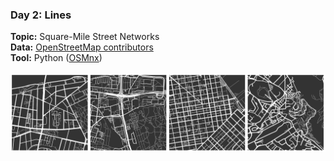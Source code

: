 ### Day 2: Lines
**Topic:** Square-Mile Street Networks
<br>
**Data:** [OpenStreetMap contributors](https://www.openstreetmap.org/)
<br>
**Tool:** Python ([OSMnx](https://geoffboeing.com/2017/01/square-mile-street-network-visualization/))
<br><br>
![./Day02_Lines/Lines_OSMnx_Kiez.png](https://raw.githubusercontent.com/Z3tt/30DayMapChallenge/master/contributions/Day02_Lines/Lines_OSMnx_Kiez.png)
